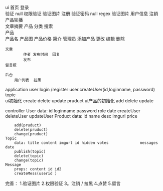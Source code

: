 ui
    首页 
        登录  
            验证  null 权限验证 验证图片
        注册 
            验证密码 null regex   验证图片 
        用户信息     注销
        产品轮播  
        文章摘要
    产品
        分类 搜索  
        产品   
            产品名  产品图  产品价格  简介
            管理员
            添加产品  更改 编辑 删除
    
    文章 
            作者 发布时间  回复  
            发布
    留言板
            
    后台   
        用户列表  拉黑 
application
    user    login
            /register   user.createUser(id,loginname,                       password)  
    topic  
           ui初始化 create delete update 
    pruduct
           ui产品的初始化  add  delete update   

controller
    User
        data:  id loginname password role date
        createUser
        deleteUser
        updateUser
    Product
        data:  id name  desc  imgurl  price 
        
        add(pruduct) 
        delete(pruduct)
        change(pruduct)
    Topic 
        data: title content imgurl id hidden votes              messages date
        publish(topic) 
        delete(topic)
        change(topic)
    Message
        props: content id id2
        createMess(userid )

完善：
    1.验证图片
    2.权限验证
    3。注销  /   拉黑
    4.点赞
    5.留言